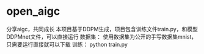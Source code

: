 # open_aigc
分享aigc，共同成长
本项目基于DDPM生成，项目包含训练文件train.py，和模型DDPMnet文件，可以直接运行
数据集：
使用数据集为公开的手写数据集mnist，只需要运行直接就可以下载
训练：
python train.py


